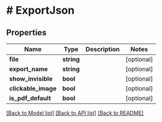 # # ExportJson

## Properties

Name | Type | Description | Notes
------------ | ------------- | ------------- | -------------
**file** | **string** |  | [optional]
**export_name** | **string** |  | [optional]
**show_invisible** | **bool** |  | [optional]
**clickable_image** | **bool** |  | [optional]
**is_pdf_default** | **bool** |  | [optional]

[[Back to Model list]](../../README.md#models) [[Back to API list]](../../README.md#endpoints) [[Back to README]](../../README.md)
